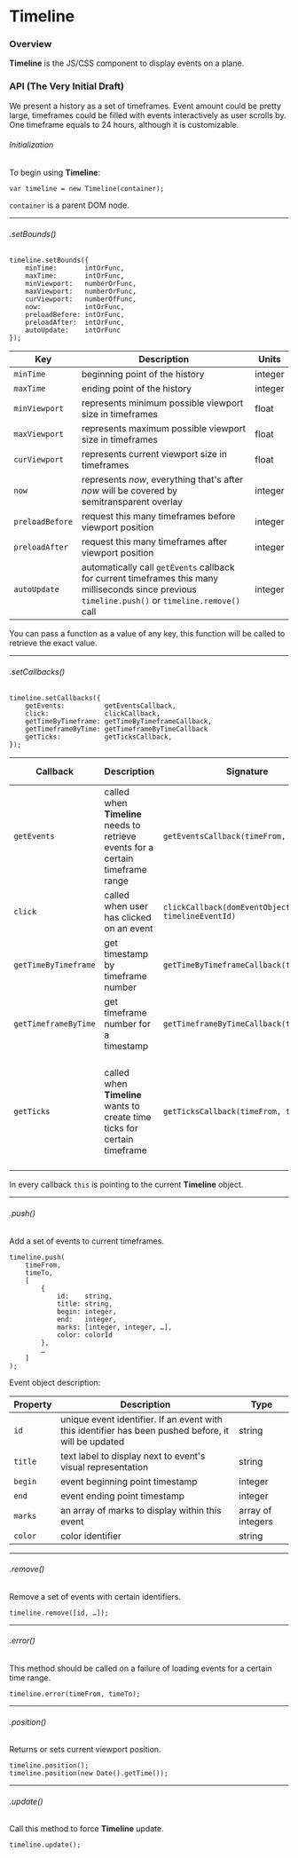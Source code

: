 # Timeline

### Overview

**Timeline** is the JS/CSS component to display events on a plane.

### API (The Very Initial Draft)

We present a history as a set of timeframes. Event amount could be pretty large, timeframes could be filled with events interactively as user scrolls by. One timeframe equals to 24 hours, although it is customizable.

###### Initialization

To begin using **Timeline**:

	var timeline = new Timeline(container);
	
`container` is a parent DOM node.

---

###### .setBounds()

	timeline.setBounds({
		minTime:       intOrFunc,
		maxTime:       intOrFunc,
		minViewport:   numberOrFunc,
		maxViewport:   numberOrFunc,
		curViewport:   numberOfFunc,
		now:           intOrFunc,
		preloadBefore: intOrFunc,
		preloadAfter:  intOrFunc,
		autoUpdate:    intOrFunc
	});
	

| Key | Description | Units |
| --- | ----------- | ----- |
|`minTime`       | beginning point of the history | integer |
|`maxTime`       | ending point of the history | integer |
|`minViewport`   | represents minimum possible viewport size in timeframes | float |
|`maxViewport`   | represents maximum possible viewport size in timeframes | float |
|`curViewport`   | represents current viewport size in timeframes | float |
|`now`           | represents *now*, everything that's after *now* will be covered by semitransparent overlay | integer |
|`preloadBefore` | request this many timeframes before viewport position | integer |
|`preloadAfter`  | request this many timeframes after viewport position | integer |
|`autoUpdate`    | automatically call `getEvents` callback for current timeframes this many milliseconds since previous `timeline.push()` or `timeline.remove()` call | integer |

You can pass a function as a value of any key, this function will be called to retrieve the exact value.

---

###### .setCallbacks()

	timeline.setCallbacks({
		getEvents:          getEventsCallback,
		click:              clickCallback,
		getTimeByTimeframe: getTimeByTimeframeCallback,
		getTimeframeByTime: getTimeframeByTimeCallback
		getTicks:           getTicksCallback,
	});
	
| Callback | Description | Signature | Return value |
| -------- | ----------- |---------- | ------------ |
| `getEvents` | called when **Timeline** needs to retrieve events for a certain timeframe range | `getEventsCallback(timeFrom, timeTo)` | Not expected |
| `click`     | called when user has clicked on an event | `clickCallback(domEventObject, timelineEventId)` | Not expected |
| `getTimeByTimeframe` | get timestamp by timeframe number | `getTimeByTimeframeCallback(timeframe)` | integer |
| `getTimeframeByTime` | get timeframe number for a timestamp | `getTimeframeByTimeCallback(time)` | integer |
| `getTicks`  | called when **Timeline** wants to create time ticks for certain timeframe | `getTicksCallback(timeFrom, timeTo)` | array of ticks, for example `[{left: '0%', label: '00:00'}, {left: '12.5%', label: '03:00'}, …]` |

In every callback `this` is pointing to the current **Timeline** object.

---

###### .push()

Add a set of events to current timeframes.

	timeline.push(
		timeFrom,
		timeTo,
		[
			{
				id:    string,
				title: string,
				begin: integer,
				end:   integer,
				marks: [integer, integer, …],
				color: colorId
			},
			…
		]
	);

Event object description:	

| Property | Description | Type |
| -------- | ----------- | ---- |
| `id`    | unique event identifier. If an event with this identifier has been pushed before, it will be updated | string |
| `title` | text label to display next to event's visual representation | string |
| `begin` | event beginning point timestamp | integer |
| `end`   | event ending point timestamp | integer |
| `marks` | an array of marks to display within this event | array of integers |
| `color` | color identifier | string |

---

###### .remove()

Remove a set of events with certain identifiers.

	timeline.remove([id, …]);

---

###### .error()

This method should be called on a failure of loading events for a certain time range.

	timeline.error(timeFrom, timeTo);

---

###### .position()

Returns or sets current viewport position.

	timeline.position();
	timeline.position(new Date().getTime());

---

###### .update()

Call this method to force **Timeline** update.

	timeline.update();
